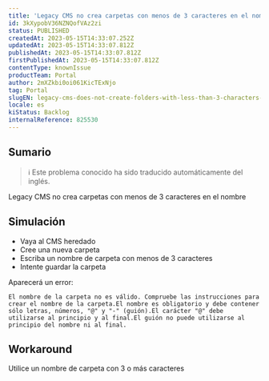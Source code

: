```yaml
---
title: 'Legacy CMS no crea carpetas con menos de 3 caracteres en el nombre'
id: 3kXypobV36NZNQofVAz2zi
status: PUBLISHED
createdAt: 2023-05-15T14:33:07.252Z
updatedAt: 2023-05-15T14:33:07.812Z
publishedAt: 2023-05-15T14:33:07.812Z
firstPublishedAt: 2023-05-15T14:33:07.812Z
contentType: knownIssue
productTeam: Portal
author: 2mXZkbi0oi061KicTExNjo
tag: Portal
slugEN: legacy-cms-does-not-create-folders-with-less-than-3-characters-in-the-name
locale: es
kiStatus: Backlog
internalReference: 825530
---
```


## Sumario

>ℹ️ Este problema conocido ha sido traducido automáticamente del inglés.


Legacy CMS no crea carpetas con menos de 3 caracteres en el nombre


##

## Simulación



- Vaya al CMS heredado
- Cree una nueva carpeta
- Escriba un nombre de carpeta con menos de 3 caracteres
- Intente guardar la carpeta

Aparecerá un error:

    El nombre de la carpeta no es válido. Compruebe las instrucciones para crear el nombre de la carpeta.El nombre es obligatorio y debe contener sólo letras, números, "@" y "-" (guión).El carácter "@" debe utilizarse al principio y al final.El guión no puede utilizarse al principio del nombre ni al final.




## Workaround


Utilice un nombre de carpeta con 3 o más caracteres




